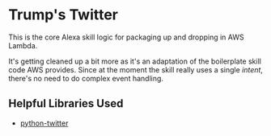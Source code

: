# Trump's Twitter

This is the core Alexa skill logic for packaging up and dropping in AWS Lambda.

It's getting cleaned up a bit more as it's an adaptation of the boilerplate
skill code AWS provides. Since at the moment the skill really uses a single
_intent_, there's no need to do complex event handling.

## Helpful Libraries Used
* [python-twitter](https://python-twitter.readthedocs.io/en/latest/)
